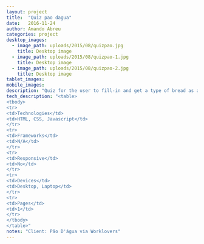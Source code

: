 ```yaml
---
layout: project 
title:  "Quiz pao dagua"
date:   2016-11-24
author: Amando Abreu
categories: project
desktop_images:
  - image_path: uploads/2015/08/quizpao.jpg
    title: Desktop image
  - image_path: uploads/2015/08/quizpao-1.jpg
    title: Desktop image
  - image_path: uploads/2015/08/quizpao-2.jpg
    title: Desktop image
tablet_images:
mobile_images:
description: "Quiz for the user to fill-in and get a type of bread as a result, for later sharing on facebook as a form of social media page stimulation."
tech_description: "<table>
<tbody>
<tr>
<td>Technologies</td>
<td>HTML, CSS, Javascript</td>
</tr>
<tr>
<td>Frameworks</td>
<td>N/A</td>
</tr>
<tr>
<td>Responsive</td>
<td>No</td>
</tr>
<tr>
<td>Devices</td>
<td>Desktop, Laptop</td>
</tr>
<tr>
<td>Pages</td>
<td>1</td>
</tr>
</tbody>
</table>"
notes: "Client: Pão D'água via Worklovers"
---
```

